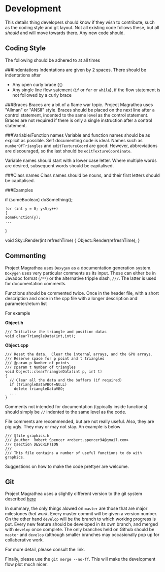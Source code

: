 Development
===========

This details thing developers should know if they wish to contribute, such as the coding style and git layout.  Not all existing code follows these, but all *should* and will move towards there.  Any new code should.

Coding Style
------------
The following should be adhered to at all times

###Indentations
Indentations are given by 2 spaces.  There should be indentations after

* Any open curly brace (`{`)
* Any single line flow satement (`if` or `for` or `while`), if the flow statement is not followed by a curly brace

###Braces
Braces are a bit of a flame war topic.  Project Magrathea uses "Allman" or "ANSII" style.  Braces should be placed on the next line after a control statement, indented to the same level as the control statement.  Braces are not required if there is only a single instruction after a control statement.

###Variable/Function names
Variable and function names should be as explicit as possible.  Self documenting code is ideal.  Names such as `numberOfTriangles` and `editTextureCoord` are good.  However, abbreviations are discouraged, so the last should be `editTextureCoordinate`.

Variable names should start with a lower case letter.  Where multiple words are desired, subsequent words should be capitalised.

###Class names
Class names should be nouns, and their first letters should be capitalised.

###Examples

  if (someBoolean)
    doSomething();

	for (int y = 0; y<5;y++)
	{
    someFunction(y);
    ...
  }

  void Sky::Render(int refreshTime)
  {
    Object::Render(refreshTime);
  }

Commenting
----------
Project Magrathea uses `Doxygen` as a documentation generation system.  `Doxygen` uses very particular comments as its input.  These can either be in Javadoc format (`/**`) or the alternative tripple slash, `///`.  The latter is used for documentation comments.

Functions should be commented twice.  Once in the header file, with a short description and once in the cpp file with a longer description and parameter/return list

For example

**Object.h**

    /// Initialise the triangle and position datas
    void clearTriangleData(int,int);

**Object.cpp**

    /// Reset the data.  Clear the internal arrays, and the GPU arrays.
    /// Reserve space for p point and t triangles
    /// @param p Number of points
    /// @param t Number of triangles
    void Object::clearTriangleData(int p, int t)
    {
      // Clear all the data and the buffers (if required)
      if (triangleDataVBO!=NULL)
        delete triangleDataVBO;
      ...
    }

Comments not intended for documentation (typically inside functions) should simply be `//` indented to the same level as the code.

File comments are recommended, but are not really useful.  Also, they are pig ugly.  They may or may not stay.  An example is below

    /// @file graphics.h
    /// @author  Robert Spencer <robert.spencer94@gmail.com>
    /// @section DESCRIPTION
    ///
    /// This file contains a number of useful functions to do with graphics.

Suggestions on how to make the code prettyer are welcome.

Git
---

Project Magrathea uses a slightly different version to the git system described [here][1]

In summary, the only things alowed on `master` are those that are major milestones *that work*.  Every master commit will be given a version number.  On the other hand `develop` will be the branch to which working progress is put.  Every new feature should be developed in its own branch, and merged with `develop` once complete.  The only branches held on Github should be `master` and `develop` (although smaller branches may occasionally pop up for collaberative work.

For more detail, please consult the link.  

Finally, please use the `git merge --no-ff`.  This will make the development flow plot much nicer.

[1]: http://nvie.com/posts/a-successful-git-branching-model/ "A successful git branching model"
